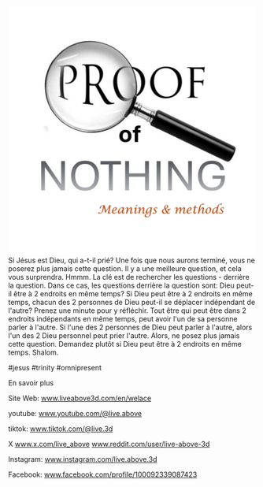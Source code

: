 ![Video cover image](../cover.jpg)
Si Jésus est Dieu, qui a-t-il prié?
Une fois que nous aurons terminé, vous ne poserez plus jamais cette question.
Il y a une meilleure question, et cela vous surprendra.
Hmmm.
La clé est de rechercher les questions - derrière la question.
Dans ce cas, les questions derrière la question sont:
Dieu peut-il être à 2 endroits en même temps?
Si Dieu peut être à 2 endroits en même temps,
chacun des 2 personnes de Dieu peut-il se déplacer indépendant de l'autre?
Prenez une minute pour y réfléchir.
Tout être qui peut être dans 2 endroits indépendants en même temps, peut avoir l'un de sa personne parler à l'autre.
Si l'une des 2 personnes de Dieu peut parler à l'autre, alors l'un des 2 Dieu personnel peut prier l'autre.
Alors, ne posez plus jamais cette question.
Demandez plutôt si Dieu peut être à 2 endroits en même temps.
Shalom.


#jesus #trinity #omnipresent


En savoir plus

Site Web: www.liveabove3d.com/en/welace

youtube: www.youtube.com/@live.above

tiktok: www.tiktok.com/@live.3d

X www.x.com/live_above www.reddit.com/user/live-above-3d

Instagram: www.instagram.com/live.above.3d

Facebook: www.facebook.com/profile/100092339087423
